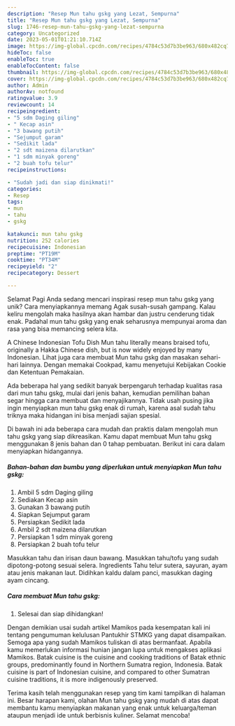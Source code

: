 ```yaml
---
description: "Resep Mun tahu gskg yang Lezat, Sempurna"
title: "Resep Mun tahu gskg yang Lezat, Sempurna"
slug: 1746-resep-mun-tahu-gskg-yang-lezat-sempurna
category: Uncategorized
date: 2023-05-01T01:21:10.714Z
image: https://img-global.cpcdn.com/recipes/4784c53d7b3be963/680x482cq70/mun-tahu-gskg-foto-resep-utama.jpg
hideToc: false
enableToc: true
enableTocContent: false
thumbnail: https://img-global.cpcdn.com/recipes/4784c53d7b3be963/680x482cq70/mun-tahu-gskg-foto-resep-utama.jpg
cover: https://img-global.cpcdn.com/recipes/4784c53d7b3be963/680x482cq70/mun-tahu-gskg-foto-resep-utama.jpg
author: Admin
authorAv: notfound
ratingvalue: 3.9
reviewcount: 14
recipeingredient:
- "5 sdm Daging giling"
- " Kecap asin"
- "3 bawang putih"
- "Sejumput garam"
- "Sedikit lada"
- "2 sdt maizena dilarutkan"
- "1 sdm minyak goreng"
- "2 buah tofu telur"
recipeinstructions:

- "Sudah jadi dan siap dinikmati!"
categories:
- Resep
tags:
- mun
- tahu
- gskg

katakunci: mun tahu gskg 
nutrition: 252 calories
recipecuisine: Indonesian
preptime: "PT19M"
cooktime: "PT34M"
recipeyield: "2"
recipecategory: Dessert

---
```



Selamat Pagi Anda sedang mencari inspirasi resep mun tahu gskg yang unik? Cara menyiapkannya memang Agak susah-susah gampang. Kalau keliru mengolah maka hasilnya akan hambar dan justru cenderung tidak enak. Padahal mun tahu gskg yang enak seharusnya mempunyai aroma dan rasa yang bisa memancing selera kita.


A Chinese Indonesian Tofu Dish Mun tahu literally means braised tofu, originally a Hakka Chinese dish, but is now widely enjoyed by many Indonesian. Lihat juga cara membuat Mun tahu gskg dan masakan sehari-hari lainnya. Dengan memakai Cookpad, kamu menyetujui Kebijakan Cookie dan Ketentuan Pemakaian.

Ada beberapa hal yang sedikit banyak berpengaruh terhadap kualitas rasa dari mun tahu gskg, mulai dari jenis bahan, kemudian pemilihan bahan segar hingga cara membuat dan menyajikannya. Tidak usah pusing jika ingin menyiapkan mun tahu gskg enak di rumah, karena asal sudah tahu triknya maka hidangan ini bisa menjadi sajian spesial.


Di bawah ini ada beberapa cara mudah dan praktis dalam mengolah mun tahu gskg yang siap dikreasikan. Kamu dapat membuat Mun tahu gskg menggunakan 8 jenis bahan dan 0 tahap pembuatan. Berikut ini cara dalam menyiapkan hidangannya.

<!--inarticleads1-->

##### Bahan-bahan dan bumbu yang diperlukan untuk menyiapkan Mun tahu gskg:

1. Ambil 5 sdm Daging giling
1. Sediakan  Kecap asin
1. Gunakan 3 bawang putih
1. Siapkan Sejumput garam
1. Persiapkan Sedikit lada
1. Ambil 2 sdt maizena dilarutkan
1. Persiapkan 1 sdm minyak goreng
1. Persiapkan 2 buah tofu telur


Masukkan tahu dan irisan daun bawang. Masukkan tahu/tofu yang sudah dipotong-potong sesuai selera. Ingredients Tahu telur sutera, sayuran, ayam atau jenis makanan laut. Didihkan kaldu dalam panci, masukkan daging ayam cincang. 

<!--inarticleads2-->

##### Cara membuat Mun tahu gskg:


1. Selesai dan siap dihidangkan!

Dengan demikian usai sudah artikel Mamikos pada kesempatan kali ini tentang pengumuman kelulusan Pantukhir STMKG yang dapat disampaikan. Semoga apa yang sudah Mamikos tuliskan di atas bermanfaat. Apabila kamu memerlukan informasi hunian jangan lupa untuk mengakses aplikasi Mamikos. Batak cuisine is the cuisine and cooking traditions of Batak ethnic groups, predominantly found in Northern Sumatra region, Indonesia. Batak cuisine is part of Indonesian cuisine, and compared to other Sumatran cuisine traditions, it is more indigenously preserved. 

Terima kasih telah menggunakan resep yang tim kami tampilkan di halaman ini. Besar harapan kami, olahan Mun tahu gskg yang mudah di atas dapat membantu kamu menyiapkan makanan yang enak untuk keluarga/teman ataupun menjadi ide untuk berbisnis kuliner. Selamat mencoba!
